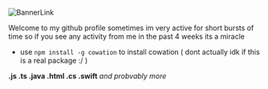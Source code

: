 ![BannerLink](![Banner](https://cdn.discordapp.com/attachments/841072320532709376/926728130767487036/banner.svg))

Welcome to my github profile
sometimes im very active for short bursts of time so if you see any activity from me in the past 4 weeks its a miracle
 - use `npm install -g cowation` to install cowation ( dont actually idk if this is a real package :/ )

**.js .ts .java .html .cs .swift**
*and probvably more*
